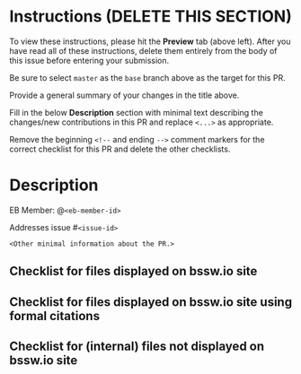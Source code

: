 # Instructions (DELETE THIS SECTION)

To view these instructions, please hit the **Preview** tab (above left). After you have read all of these instructions, delete them entirely from the body of this issue before entering your submission.

Be sure to select `master` as the `base` branch above as the target for this PR.

Provide a general summary of your changes in the title above.

Fill in the below **Description** section with minimal text describing the changes/new contributions in this PR and replace `<...>` as appropriate.

Remove the beginning `<!--` and ending `-->` comment markers for the correct checklist for this PR and delete the other checklists.


# Description

EB Member: @`<eb-member-id>`

Addresses issue #`<issue-id>`

`<Other minimal information about the PR.>`


## Checklist for files displayed on bssw.io site

<!-- REMOVE THIS COMMENT MARKER IF USING BELOW CHECKLIST
TODO: Fill in!
REMOVE THIS COMMENT MARKER IF USING ABOVE CHECKLIST -->


## Checklist for files displayed on bssw.io site using formal citations

<!-- REMOVE THIS COMMENT MARKER IF USING BELOW CHECKLIST
* [ ] `@mention` the BSSw.io editorial board member `@<eb-member>` assigned to shepherd your content above.
* [ ] Assign this PR to the `<eb-member>`.
* [ ] Add label `content: <content-type>` for the type of contribution.
* [ ] Inspect the content in the `*.md` file(s) as rendered in GitHub for this PR.
* [ ] Add one or more EB member reviewers to the PR.
* [ ] Add to Project `Content Development` (see [content development]).
* [ ] Add [meta-data] to the `*.md` file(s) (set `Publish: preview`).
* [ ] Ensure `wikize_refs.py -i <base>.md` is run and commit (see [wikize_refs.py]).
* [ ] Add label `preview` (so PR branch will be merged to 'preview' branch and watch for possible merge failures).
* [ ] Rebuild [preview] site and confirm new content is there, renders correctly and is returned in searches.
* [ ] Make any final changes to the PR based on feedback.
* [ ] Ensure `wikize_refs.py -i <base>.md` is run and commit.
* [ ] Rebuild [preview] site and re-confirm content looks correct.
* [ ] Ensure at least one reviewer signs off on the final changes.
* [ ] Change meta-data to `Publish: yes` and commit if the document is fully ready to publish.
* [ ] Merge PR (but keep this PR in "Item Review" in [content development]).
* [ ] Verify new new contribution shows up on [bssw.io] as expected.
* [ ] Move this PR from "Item Review" to "Done".
REMOVE THIS COMMENT MARKER IF USING ABOVE CHECKLIST -->


## Checklist for (internal) files not displayed on bssw.io site

<!-- REMOVE THIS COMMENT MARKER IF USING BELOW CHECKLIST
* [ ] Set list of Reviewers (please at least one).
* [ ] Add to Project `BSSw Internal`.
* [ ] View the modified `*.md` files as rendered in GitHub.
* [ ] If changes are to the GitHub pages site, consider viewing locally with Jekyll.
* [ ] Watch for PR check failures.
* [ ] Ensure at least one reviewer signs off on the changes.
* [ ] Once reviewer has approved and checks are passing, then merge the PR.
REMOVE THIS COMMENT MARKER IF USING ABOVE CHECKLIST -->


<!-- Standard links below, leave these! -->

[preview]: https://preview.bssw.io
[bssw.io]: https://bssw.io
[content development]: https://github.com/betterscientificsoftware/bssw.io/projects/3?
[meta-data]: https://betterscientificsoftware.github.io/bssw.io/bssw_styling_common.html#metadata-section
[wikize_refs.py]: https://github.com/betterscientificsoftware/bssw.io/blob/master/utils/README.md#wikize_refspy